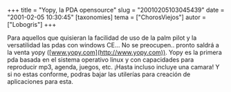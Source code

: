 +++
title = "Yopy, la PDA opensource"
slug = "20010205103045439"
date = "2001-02-05 10:30:45"
[taxonomies]
tema = ["ChorosViejos"]
autor = ["Lobogris"]
+++

Para aquellos que quisieran la facilidad de uso de la palm pilot y la
versatilidad las pdas con windows CE... No se preocupen.. pronto saldrá
a la venta yopy ([www.yopy.com](http://www.yopy.com)). Yopy es la
primera pda basada en el sistema operativo linux y con capacidades para
reproducir mp3, agenda, juegos, etc. ¡Hasta incluso incluye una camara!
Y si no estas conforme, podras bajar las utilerías para creación de
aplicaciones para esta.

